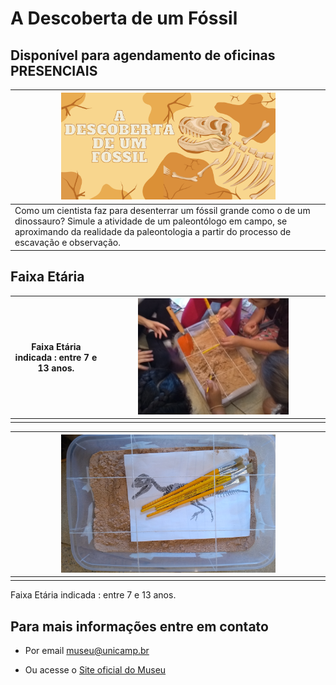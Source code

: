 # A Descoberta de um Fóssil

## Disponível para agendamento de oficinas PRESENCIAIS

|<img src="descfossil.png" width="70%" height="70%">|
|-----|
|Como um cientista faz para desenterrar um fóssil grande como o de um dinossauro?  Simule a atividade de um paleontólogo em campo, se aproximando da realidade da paleontologia a partir do processo de escavação e observação. |

## Faixa Etária

|Faixa Etária indicada : entre 7 e 13 anos.|<img src="IMG_20180112_092614635_BURST000_COVER_TOP.jpg" width="70%" height="70%">|
|-------|----|
|||

|<img src="IMG_20180112_092444309.jpg" width="70%" height="70%">|
|---|
||
      
Faixa Etária indicada : entre 7 e 13 anos.

## Para mais informações entre em contato

* Por email museu@unicamp.br

* Ou acesse o [Site oficial do Museu](https://www.mc.unicamp.br/visite)
